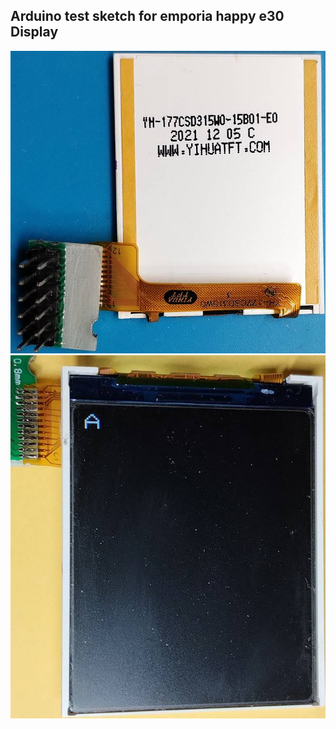 ## Arduino test sketch for emporia happy e30 Display

![display_emporia_happy_e30_back.jpg](display_emporia_happy_e30_back.jpg)
![display_emporia_happy_e30_front.jpg](display_emporia_happy_e30_front.jpg)